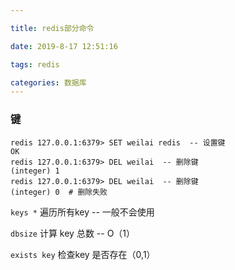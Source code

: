 ```yaml
---

title: redis部分命令

date: 2019-8-17 12:51:16

tags: redis

categories: 数据库
---
```


### 键
```
redis 127.0.0.1:6379> SET weilai redis  -- 设置键
OK
redis 127.0.0.1:6379> DEL weilai  -- 删除键
(integer) 1
redis 127.0.0.1:6379> DEL weilai  -- 删除键
(integer) 0  # 删除失败
```
`keys *` 遍历所有key   -- 一般不会使用

`dbsize` 计算 key 总数   -- O（1）

`exists key` 检查key 是否存在（0,1）






